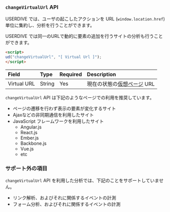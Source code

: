### `changeVirtualUrl` API

USERDIVE では、ユーザの起こしたアクションを URL (`window.location.href`) 単位に集約し、分析を行うことができます。

USERDIVE では同一のURLで動的に要素の追加を行うサイトの分析も行うことができます。

```html
<script>
ud("changeVirtualUrl", "[ Virtual Url ]");
</script>
```

| Field       | Type   | Required | Description                                                |
|:------------|:-------|:---------|:-----------------------------------------------------------|
| Virtual URL | String | Yes      | 現在の状態の[仮想ページ](../../../guide/snapshot.html) URL |

`changeVirtualUrl` API は下記のようなページでの利用を推奨しています。

- ページの遷移を行わず表示の要素が変化するサイト
- Ajaxなどの非同期通信を利用したサイト
- JavaScript フレームワークを利用したサイト
    - Angular.js
    - React.js
    - Ember.js
    - Backbone.js
    - Vue.js
    - etc

### サポート外の項目

`changeVirtualUrl` API を利用した分析では、下記のことをサポートしていません。

- リンク解析、およびそれに関係するイベントの計測
- フォーム分析、およびそれに関係するイベントの計測

